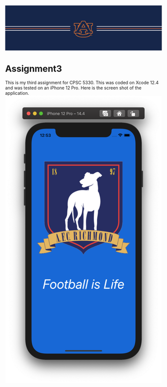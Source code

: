 ![alt text](https://github.com/SidneyTeague/Assignment1/blob/main/Docs/banner_au.png?raw=true)
# Assignment3
This is my third assignment for CPSC 5330. This was coded on Xcode 12.4 and was tested on an iPhone 12 Pro.
Here is the screen shot of the application.
![alt text](https://github.com/SidneyTeague/Assignment1/blob/main/Docs/ScreenShot_Assignment1.png?raw=true)
